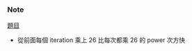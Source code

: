 ### Note
[題目](https://leetcode.com/problems/excel-sheet-column-number/description/)

- 從前面每個 iteration 乘上 26 比每次都乘 26 的 power 次方快